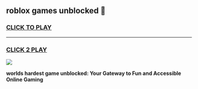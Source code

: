 
## roblox games unblocked 👋
<h3>
<a href="https://premium.freeplayer.one?title=roblox_games_unblocked&ref=13F">CLICK TO PLAY</a></h3>
<hr>

<h3>
<a href="https://premium.freeplayer.one?title=roblox_games_unblocked&ref=13F">CLICK 2 PLAY</a>
  
</h3>

<a href="https://premium.freeplayer.one?title=roblox_games_unblocked&ref=12F/"><img src="https://clearcache.store/games.png"></a>


**worlds hardest game unblocked: Your Gateway to Fun and Accessible Online Gaming**

